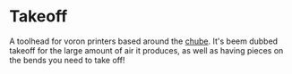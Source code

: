 # Takeoff
A toolhead for voron printers based around the [chube](https://chubehotend.com). It's beem dubbed takeoff for the large amount of air it produces, as well as having pieces on the bends you need to take off!
